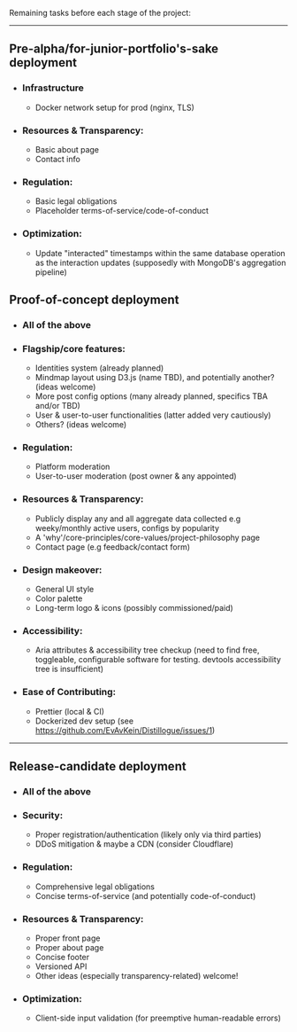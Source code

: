 Remaining tasks before each stage of the project:

<hr>

## Pre-alpha/for-junior-portfolio's-sake deployment
* ### Infrastructure
  * Docker network setup for prod (nginx, TLS)
* ### Resources & Transparency:
  * Basic about page
  * Contact info
* ### Regulation:
  * Basic legal obligations
  * Placeholder terms-of-service/code-of-conduct
* ### Optimization:
  * Update "interacted" timestamps within the same database operation as the interaction updates (supposedly with MongoDB's aggregation pipeline)

## Proof-of-concept deployment
* ### All of the above
* ### Flagship/core features:
  * Identities system (already planned)
  * Mindmap layout using D3.js (name TBD), and potentially another? (ideas welcome)
  * More post config options (many already planned, specifics TBA and/or TBD)
  * User & user-to-user functionalities (latter added very cautiously)
  * Others? (ideas welcome)
* ### Regulation:
  * Platform moderation
  * User-to-user moderation (post owner & any appointed)
* ### Resources & Transparency:
  * Publicly display any and all aggregate data collected e.g weeky/monthly active users, configs by popularity
  * A 'why'/core-principles/core-values/project-philosophy page
  * Contact page (e.g feedback/contact form)
* ### Design makeover:
  * General UI style
  * Color palette
  * Long-term logo & icons (possibly commissioned/paid)
* ### Accessibility:
  * Aria attributes & accessibility tree checkup (need to find free, toggleable, configurable software for testing. devtools accessibility tree is insufficient)
* ### Ease of Contributing:
  * Prettier (local & CI)
  * Dockerized dev setup (see https://github.com/EvAvKein/Distillogue/issues/1)
<hr>

## Release-candidate deployment
* ### All of the above
* ### Security:
  * Proper registration/authentication (likely only via third parties)
  * DDoS mitigation & maybe a CDN (consider Cloudflare)
* ### Regulation:
  * Comprehensive legal obligations
  * Concise terms-of-service (and potentially code-of-conduct)
* ### Resources & Transparency:
  * Proper front page
  * Proper about page
  * Concise footer
  * Versioned API
  * Other ideas (especially transparency-related) welcome!
* ### Optimization:
  * Client-side input validation (for preemptive human-readable errors)